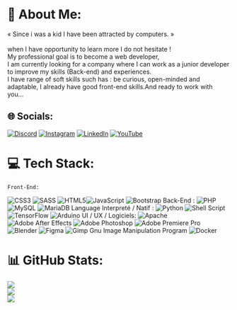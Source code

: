 # 💫 About Me:
« Since i was a kid I have been attracted by computers. »<br><br>when I have opportunity to learn more I do not hesitate !<br>My professional goal is to become a web developer,<br>I am currently looking for a company where I can work as a junior developer to improve my skills (Back-end) and experiences.<br>I have range of soft skills such has : be curious, open-minded and adaptable, I already have good front-end skills.And ready to work with you…


## 🌐 Socials:
[![Discord](https://img.shields.io/badge/Discord-%237289DA.svg?logo=discord&logoColor=white)](https://discord.gg/𝓩𝓪𝓼𝓱𝓲𝓴𝔂#7938) [![Instagram](https://img.shields.io/badge/Instagram-%23E4405F.svg?logo=Instagram&logoColor=white)](https://instagram.com/stanislas__84) [![LinkedIn](https://img.shields.io/badge/LinkedIn-%230077B5.svg?logo=linkedin&logoColor=white)](https://linkedin.com/in/stanislas-rousset) [![YouTube](https://img.shields.io/badge/YouTube-%23FF0000.svg?logo=YouTube&logoColor=white)](https://youtube.com/@zashiky8086) 

# 💻 Tech Stack:

    Front-End:
 ![CSS3](https://img.shields.io/badge/css3-%231572B6.svg?style=for-the-badge&logo=css3&logoColor=white)  ![SASS](https://img.shields.io/badge/SASS-hotpink.svg?style=for-the-badge&logo=SASS&logoColor=white)  ![HTML5](https://img.shields.io/badge/html5-%23E34F26.svg?style=for-the-badge&logo=html5&logoColor=white)![JavaScript](https://img.shields.io/badge/javascript-%23323330.svg?style=for-the-badge&logo=javascript&logoColor=%23F7DF1E)  ![Bootstrap](https://img.shields.io/badge/bootstrap-%23563D7C.svg?style=for-the-badge&logo=bootstrap&logoColor=white) 
    Back-End :
 ![PHP](https://img.shields.io/badge/php-%23777BB4.svg?style=for-the-badge&logo=php&logoColor=white)  ![MySQL](https://img.shields.io/badge/mysql-%2300f.svg?style=for-the-badge&logo=mysql&logoColor=white)  ![MariaDB](https://img.shields.io/badge/MariaDB-003545?style=for-the-badge&logo=mariadb&logoColor=white) 
    Language Interpreté / Natif :
 ![Python](https://img.shields.io/badge/python-3670A0?style=for-the-badge&logo=python&logoColor=ffdd54)  ![Shell Script](https://img.shields.io/badge/shell_script-%23121011.svg?style=for-the-badge&logo=gnu-bash&logoColor=white)  ![TensorFlow](https://img.shields.io/badge/TensorFlow-%23FF6F00.svg?style=for-the-badge&logo=TensorFlow&logoColor=white)  ![Arduino](https://img.shields.io/badge/-Arduino-00979D?style=for-the-badge&logo=Arduino&logoColor=white)
    UI / UX / Logiciels:
 ![Apache](https://img.shields.io/badge/apache-%23D42029.svg?style=for-the-badge&logo=apache&logoColor=white)  ![Adobe After Effects](https://img.shields.io/badge/Adobe%20After%20Effects-9999FF.svg?style=for-the-badge&logo=Adobe%20After%20Effects&logoColor=white)  ![Adobe Photoshop](https://img.shields.io/badge/adobephotoshop-%2331A8FF.svg?style=for-the-badge&logo=adobephotoshop&logoColor=white)  ![Adobe Premiere Pro](https://img.shields.io/badge/Adobe%20Premiere%20Pro-9999FF.svg?style=for-the-badge&logo=Adobe%20Premiere%20Pro&logoColor=white)  ![Blender](https://img.shields.io/badge/blender-%23F5792A.svg?style=for-the-badge&logo=blender&logoColor=white)  ![Figma](https://img.shields.io/badge/figma-%23F24E1E.svg?style=for-the-badge&logo=figma&logoColor=white)  ![Gimp Gnu Image Manipulation Program](https://img.shields.io/badge/Gimp-657D8B?style=for-the-badge&logo=gimp&logoColor=FFFFFF)  ![Docker](https://img.shields.io/badge/docker-%230db7ed.svg?style=for-the-badge&logo=docker&logoColor=white)


# 📊 GitHub Stats:
![](https://github-readme-stats.vercel.app/api?username=ZashikyOff&theme=material-palenight&hide_border=false&include_all_commits=false&count_private=false)<br/>
![](https://github-readme-streak-stats.herokuapp.com/?user=ZashikyOff&theme=material-palenight&hide_border=false)<br/>
![](https://github-readme-stats.vercel.app/api/top-langs/?username=ZashikyOff&theme=material-palenight&hide_border=false&include_all_commits=false&count_private=false&layout=compact)

<!-- Proudly created with GPRM ( https://gprm.itsvg.in ) -->
